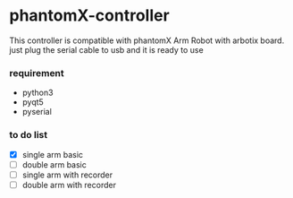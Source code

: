 # phantomX-controller

This controller is compatible with phantomX Arm Robot with arbotix board.
just plug the serial cable to usb and it is ready to use

### requirement
- python3
- pyqt5
- pyserial

### to do list
- [x] single arm basic
- [ ] double arm basic
- [ ] single arm with recorder
- [ ] double arm with recorder
